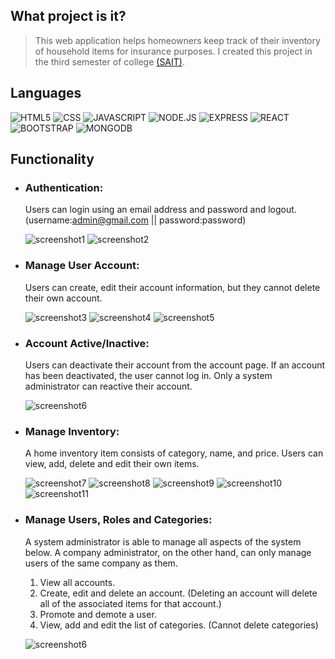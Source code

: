 ## What project is it?

> This web application helps homeowners keep track of their inventory of household items for insurance purposes. I created this project in the third semester of college <a href="https://www.sait.ca/programs-and-courses/diplomas/information-technology" target='_blank'>(SAIT)</a>.

## Languages

![HTML5](https://img.shields.io/badge/HTML5-E34F26?style=for-the-badge&logo=html5&logoColor=white)
![CSS](https://img.shields.io/badge/CSS-239120?&style=for-the-badge&logo=css3&logoColor=white)
![JAVASCRIPT](https://img.shields.io/badge/JavaScript-F7DF1E?style=for-the-badge&logo=javascript&logoColor=black)
![NODE.JS](https://img.shields.io/badge/Node.js-43853D?style=for-the-badge&logo=node.js&logoColor=white)
![EXPRESS](https://img.shields.io/badge/Express.js-404D59?style=for-the-badge)
![REACT](https://img.shields.io/badge/React-20232A?style=for-the-badge&logo=react&logoColor=61DAFB)
![BOOTSTRAP](https://img.shields.io/badge/Bootstrap-563D7C?style=for-the-badge&logo=bootstrap&logoColor=white)
![MONGODB](https://img.shields.io/badge/MongoDB-4EA94B?style=for-the-badge&logo=mongodb&logoColor=white)


## Functionality

- ### Authentication:

  Users can login using an email address and password and logout.(username:admin@gmail.com || password:password)
  
  ![screenshot1](./screenshots/1.png?raw=true)
  ![screenshot2](./screenshots/2.png?raw=true)

- ### Manage User Account:

  Users can create, edit their account information, but they cannot delete their own account.
  
  ![screenshot3](./screenshots/3.png?raw=true)
  ![screenshot4](./screenshots/4.png?raw=true)
  ![screenshot5](./screenshots/5.png?raw=true)
  
- ### Account Active/Inactive:

  Users can deactivate their account from the account page. If an account has been deactivated, the user cannot log in. Only a system administrator can reactive their account.
  
  ![screenshot6](./screenshots/6.png?raw=true)

- ### Manage Inventory:

  A home inventory item consists of category, name, and price. Users can view, add, delete and edit their own items.
  
  ![screenshot7](./screenshots/7.png?raw=true)
  ![screenshot8](./screenshots/8.png?raw=true)
  ![screenshot9](./screenshots/9.png?raw=true)
  ![screenshot10](./screenshots/10.png?raw=true)
  ![screenshot11](./screenshots/11.png?raw=true)

- ### Manage Users, Roles and Categories:

  A system administrator is able to manage all aspects of the system below. A company administrator, on the other hand, can only manage users of the same company as them.

  1. View all accounts.
  2. Create, edit and delete an account. (Deleting an account will delete all of the associated items for that account.)
  3. Promote and demote a user.
  4. View, add and edit the list of categories. (Cannot delete categories)

  ![screenshot6](./screenshots/6.png?raw=true)

